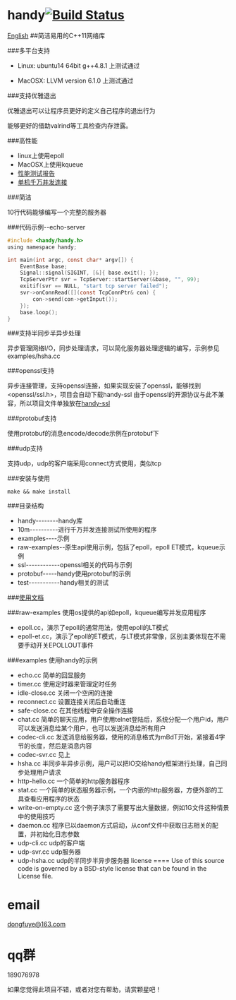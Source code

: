 handy[![Build Status](https://travis-ci.org/yedf/handy.png)](https://travis-ci.org/yedf/handy)
====
[English](https://github.com/yedf/handy/blob/master/README-en.md)
##简洁易用的C++11网络库

###多平台支持

*   Linux: ubuntu14 64bit g++4.8.1 上测试通过

*   MacOSX: LLVM version 6.1.0 上测试通过

###支持优雅退出

优雅退出可以让程序员更好的定义自己程序的退出行为

能够更好的借助valrind等工具检查内存泄露。

###高性能

*   linux上使用epoll
*   MacOSX上使用kqueue
*   [性能测试报告](http://www.oschina.net/p/c11-handy)
*   [单机千万并发连接](http://www.cnblogs.com/dongfuye/p/4986301.html)

###简洁

10行代码能够编写一个完整的服务器

###代码示例--echo-server

```c
#include <handy/handy.h>
using namespace handy;

int main(int argc, const char* argv[]) {
    EventBase base;
    Signal::signal(SIGINT, [&]{ base.exit(); });
    TcpServerPtr svr = TcpServer::startServer(&base, "", 99);
    exitif(svr == NULL, "start tcp server failed");
    svr->onConnRead([](const TcpConnPtr& con) {
        con->send(con->getInput());
    });
    base.loop();
}
```

###支持半同步半异步处理

异步管理网络I/O，同步处理请求，可以简化服务器处理逻辑的编写，示例参见examples/hsha.cc

###openssl支持

异步连接管理，支持openssl连接，如果实现安装了openssl，能够找到<openssl/ssl.h>，项目会自动下载handy-ssl
由于openssl的开源协议与此不兼容，所以项目文件单独放在[handy-ssl](https://github.com/yedf/handy-ssl.git)

###protobuf支持

使用protobuf的消息encode/decode示例在protobuf下

###udp支持

支持udp，udp的客户端采用connect方式使用，类似tcp

###安装与使用

    make && make install

###目录结构

*   handy--------handy库
*   10m----------进行千万并发连接测试所使用的程序
*   examples----示例
*   raw-examples--原生api使用示例，包括了epoll，epoll ET模式，kqueue示例
*   ssl------------openssl相关的代码与示例  
*   protobuf-----handy使用protobuf的示例  
*   test-----------handy相关的测试  

###[使用文档](https://github.com/yedf/handy/blob/master/doc.md)

###raw-examples
使用os提供的api如epoll，kqueue编写并发应用程序
*   epoll.cc，演示了epoll的通常用法，使用epoll的LT模式
*   epoll-et.cc，演示了epoll的ET模式，与LT模式非常像，区别主要体现在不需要手动开关EPOLLOUT事件

###examples
使用handy的示例
*   echo.cc 简单的回显服务
*   timer.cc 使用定时器来管理定时任务
*   idle-close.cc 关闭一个空闲的连接
*   reconnect.cc 设置连接关闭后自动重连
*   safe-close.cc 在其他线程中安全操作连接
*   chat.cc 简单的聊天应用，用户使用telnet登陆后，系统分配一个用户id，用户可以发送消息给某个用户，也可以发送消息给所有用户
*   codec-cli.cc 发送消息给服务器，使用的消息格式为mBdT开始，紧接着4字节的长度，然后是消息内容
*   codec-svr.cc 见上
*   hsha.cc 半同步半异步示例，用户可以把IO交给handy框架进行处理，自己同步处理用户请求
*   http-hello.cc 一个简单的http服务器程序
*   stat.cc 一个简单的状态服务器示例，一个内嵌的http服务器，方便外部的工具查看应用程序的状态
*   write-on-empty.cc 这个例子演示了需要写出大量数据，例如1G文件这种情景中的使用技巧
*   daemon.cc 程序已以daemon方式启动，从conf文件中获取日志相关的配置，并初始化日志参数
*   udp-cli.cc udp的客户端
*   udp-svr.cc udp服务器
*   udp-hsha.cc udp的半同步半异步服务器
license
====
Use of this source code is governed by a BSD-style
license that can be found in the License file.

email
====
dongfuye@163.com

qq群
====
189076978

如果您觉得此项目不错，或者对您有帮助，请赏颗星吧！